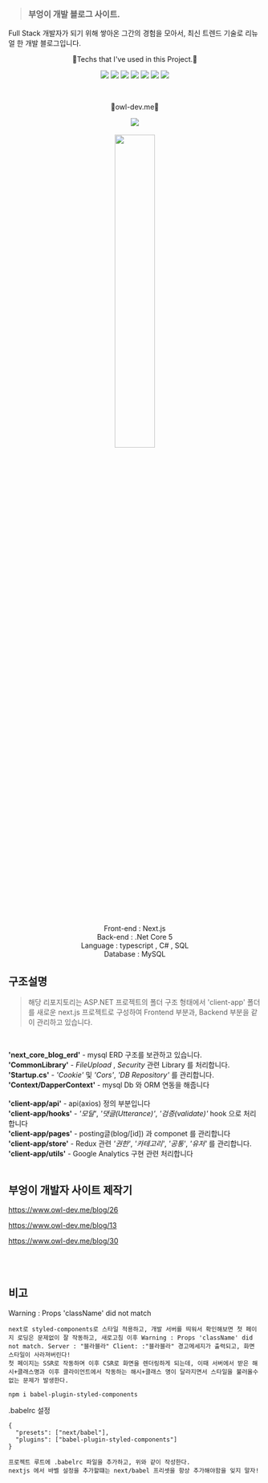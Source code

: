 > ### 부엉이 개발 블로그 사이트.

Full Stack 개발자가 되기 위해 쌓아온 그간의 경험을 모아서, 최신 트렌드 기술로 리뉴얼 한 개발 블로그입니다.

<div align=center>
  <p>🔨Techs that I've used in this Project.🔧</p>
  <img src="https://img.shields.io/badge/TypeScript-3766AB?style=flat-square&logo=TypeScript&logoColor=white"/>
   <img src="https://img.shields.io/badge/CSharp-53328c?style=flat-square&logo=C Sharp&logoColor=white"/>
   <img src="https://img.shields.io/badge/CSS-1572b6?style=flat-square&logo=CSS3&logoColor=white"/>
   <img src="https://img.shields.io/badge/Next.js-black?style=flat-square&logo=Next.js&logoColor=white"/>
   <img src="https://img.shields.io/badge/.Net Core-9556ce?style=flat-square&logo=.NET&logoColor=white"/>
   <img src="https://img.shields.io/badge/Mysql-42759c?style=flat-square&logo=MySQL&logoColor=white"/>
   <img src="https://img.shields.io/badge/Nginx-009137?style=flat-square&logo=Bloglovin&logoColor=white"/>
<br/>

<p align="center">
  <br/>
  <p>🦉owl-dev.me🦉 </p>
  <a href="https://www.owl-dev.me" target="_blank">
     <img src="https://img.shields.io/badge/부엉이 개발자 블로그-6d4534?style=flat-square&logo=Bloglovin&logoColor=white"/></a>
  <br/><br/>
  <img src="https://jinsujj.github.io/github_css_study/img/next_core_blog.jpg" width="40%"/>
</p>
  
Front-end : Next.js  <br>
Back-end  : .Net Core 5 <br>
Language  : typescript , C# , SQL <br>
Database  : MySQL 
<br/>
</div> 

구조설명
------
>해당 리포지토리는 ASP.NET 프로젝트의 폴더 구조 형태에서 'client-app' 폴더를 새로운 next.js 프로젝트로 구성하여 Frontend 부분과, Backend 부분을 같이 관리하고 있습니다. <br/>
<br/>

<b>'next_core_blog_erd'</b> - mysql ERD 구조를 보관하고 있습니다. <br/>
<b>'CommonLibrary'</b>      - *FileUpload* , *Security* 관련 Library 를 처리합니다. <br/> 
<b>'Startup.cs'</b>         - *'Cookie'* 및 *'Cors'*, *'DB Repository'* 를 관리합니다. <br/>
<b>'Context/DapperContext'</b> - mysql Db 와 ORM 연동을 해줍니다 <br/>
<br/>
<b>'client-app/api'</b>    - api(axios) 정의 부분입니다 <br/>
<b>'client-app/hooks'</b>  - *'모달'*, *'댓글(Utterance)'*, *'검증(validate)'* hook 으로 처리합니다<br/>
<b>'client-app/pages'</b>  - posting글(blog/[id]) 과 componet 를 관리합니다 <br/>
<b>'client-app/store'</b>  - Redux 관련 *'권한'*, *'카테고리'*, *'공통'*, *'유저'* 를 관리합니다.  <br/>
<b>'client-app/utils'</b>  - Google Analytics 구현 관련 처리합니다 <br/>
<br/>

부엉이 개발자 사이트 제작기
------
https://www.owl-dev.me/blog/26

https://www.owl-dev.me/blog/13

https://www.owl-dev.me/blog/30


<br/><br/>
비고
------
Warning : Props 'className' did not match

```
next로 styled-components로 스타일 적용하고, 개발 서버를 띄워서 확인해보면 첫 페이지 로딩은 문제없이 잘 작동하고, 새로고침 이후 Warning : Props 'className' did not match. Server : "블라블라" Client: :"블라블라" 경고메세지가 출력되고, 화면 스타일이 사라져버린다!
첫 페이지는 SSR로 작동하며 이후 CSR로 화면을 렌더링하게 되는데, 이때 서버에서 받은 해시+클래스명과 이후 클라이언트에서 작동하는 해시+클래스 명이 달라지면서 스타일을 불러올수 없는 문제가 발생한다.
```

```
npm i babel-plugin-styled-components
```

.babelrc 설정
```
{
  "presets": ["next/babel"],
  "plugins": ["babel-plugin-styled-components"]
}

프로젝트 루트에 .babelrc 파일을 추가하고, 위와 같이 작성한다.
nextjs 에서 바벨 설정을 추가할떄는 next/babel 프리셋을 항상 추가해야함을 잊지 말자!
```

